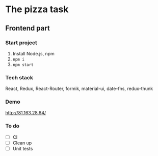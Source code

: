 # The pizza task

## Frontend part

### Start project
1. Install Node.js, npm
2. `npm i`
3. `npm start`


### Tech stack
React, Redux, React-Router, formik, material-ui, date-fns, redux-thunk

### Demo
http://81.163.28.64/


### To do
- [ ] CI
- [ ] Clean up
- [ ] Unit tests
